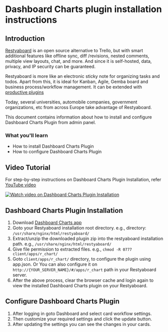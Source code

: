 # Dashboard Charts plugin installation instructions

## Introduction

[Restyaboard](https://restya.com/board) is an open source alternative to Trello, but with smart additional features like offline sync, diff /revisions, nested comments, multiple view layouts, chat, and more. And since it is self-hosted, data, privacy, and IP security can be guaranteed.

Restyaboard is more like an electronic sticky note for organizing tasks and todos. Apart from this, it is ideal for Kanban, Agile, Gemba board and business process/workflow management. It can be extended with [productive plugins](https://restya.com/board/apps "productive plugins")

Today, several universities, automobile companies, government organizations, etc from across Europe take advantage of Restyaboard.

This document contains information about how to install and configure Dashboard Charts Plugin from admin panel.

### What you'll learn

*   How to install Dashboard Charts Plugin
*   How to configure Dashboard Charts Plugin

## Video Tutorial

For step-by-step instructions on Dashboard Charts Plugin Installation, refer [YouTube video](https://www.youtube.com/watch?v=FSrQWPgiKkM "Watch video on Dashboard Charts Plugin Installation")

[![Watch video on Dashboard Charts Plugin Installation](dashboard_charts_installation.png)](http://www.youtube.com/watch?v=FSrQWPgiKkM "Watch video on Dashboard Charts Plugin Installation")

## Dashboard Charts Plugin Installation

1.  Download [Dashboard Charts app](https://restya.com/board/apps/r_chart "Dashboard Charts app")
2.  Goto your Restyaboard installation root directory. e.g., directory: `/usr/share/nginx/html/restyaboard/`
3.  Extract/unzip the downloaded plugin zip into the restyaboard installation path. e.g., `/usr/share/nginx/html/restyaboard/`
4.  Give file permission to extracted files. e.g., `chmod -R 0777 client/apps/r_chart/`
5.  Goto `client/apps/r_chart/` directory, to configure the plugin using app.json. Or You can also configure it on `http://{YOUR_SERVER_NAME}/#/apps/r_chart` path in your Restyaboard server.
6.  After the above process, clear the browser cache and login again to view the installed Dashboard Charts plugin on your Restyaboard.

## Configure Dashboard Charts Plugin

1.  After logging in goto Dashboard and select card workflow settings.
2.  Then customize your required settings and click the update button.
3.  After updating the settings you can see the changes in your cards.